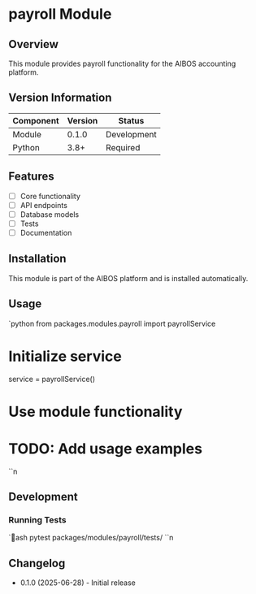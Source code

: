 ﻿# payroll Module

## Overview

This module provides payroll functionality for the AIBOS accounting platform.

## Version Information

| Component | Version | Status |
|-----------|---------|--------|
| Module | 0.1.0 | Development |
| Python | 3.8+ | Required |

## Features

- [ ] Core functionality
- [ ] API endpoints
- [ ] Database models
- [ ] Tests
- [ ] Documentation

## Installation

This module is part of the AIBOS platform and is installed automatically.

## Usage

`python
from packages.modules.payroll import payrollService

# Initialize service
service = payrollService()

# Use module functionality
# TODO: Add usage examples
``n
## Development

### Running Tests

`ash
pytest packages/modules/payroll/tests/
``n
## Changelog

- 0.1.0 (2025-06-28) - Initial release
